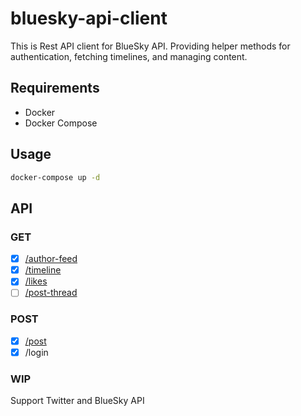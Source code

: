 # bluesky-api-client
This is Rest API client for BlueSky API.
Providing helper methods for authentication, fetching timelines, and managing content.

## Requirements
- Docker
- Docker Compose

## Usage
```bash
docker-compose up -d
```

## API

### GET
- [x] [/author-feed](https://atproto.com/lexicons/app-bsky-feed#appbskyfeedgetauthorfeed)
- [x] [/timeline](https://atproto.com/lexicons/app-bsky-feed#appbskyfeedgettimeline)
- [x] [/likes](https://atproto.com/lexicons/app-bsky-feed#appbskyfeedgetlikes)
- [ ] [/post-thread](https://atproto.com/lexicons/app-bsky-feed#appbskyfeedgetpostthread)

### POST
- [x] [/post](https://atproto.com/lexicons/com-atproto-repo#comatprotorepocreaterecord)
- [x] /login

### WIP
Support Twitter and BlueSky API
